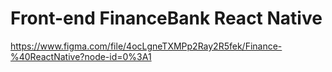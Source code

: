 # Front-end FinanceBank React Native

https://www.figma.com/file/4ocLgneTXMPp2Ray2R5fek/Finance-%40ReactNative?node-id=0%3A1

